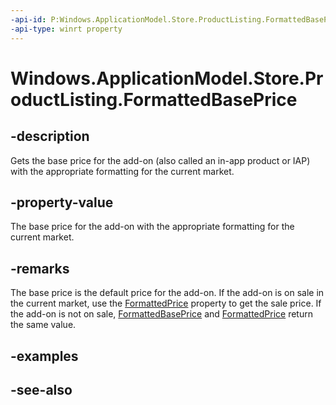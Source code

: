 ----api-id: P:Windows.ApplicationModel.Store.ProductListing.FormattedBasePrice
-api-type: winrt property
---<!-- Property syntaxpublic string FormattedBasePrice { get; }--># Windows.ApplicationModel.Store.ProductListing.FormattedBasePrice## -descriptionGets the base price for the add-on (also called an in-app product or IAP) with the appropriate formatting for the current market.## -property-valueThe base price for the add-on with the appropriate formatting for the current market.## -remarksThe base price is the default price for the add-on. If the add-on is on sale in the current market, use the [FormattedPrice](productlisting_formattedprice.md) property to get the sale price. If the add-on is not on sale, [FormattedBasePrice](productlisting_formattedbaseprice.md) and [FormattedPrice](productlisting_formattedprice.md) return the same value.## -examples## -see-also